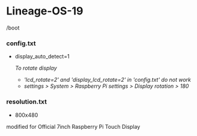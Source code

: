 # Lineage-OS-19

/boot

### config.txt
+ display_auto_detect=1


  _To rotate display_
    + _'lcd_rotate=2' and 'display_lcd_rotate=2' in 'config.txt' do not work_
    + _settings > System > Raspberry Pi settings > Display rotation > 180_




### resolution.txt
+ 800x480

modified for Official 7inch Raspberry Pi Touch Display
